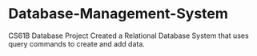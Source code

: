 # Database-Management-System
CS61B Database Project
Created a Relational Database System that uses query commands to create and add data.
